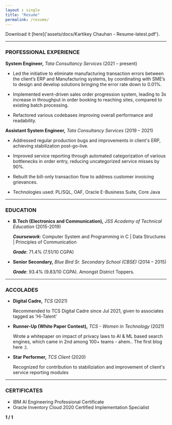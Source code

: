 ```yaml
---
layout : single
title: "Resume"
permalink: /resume/
---
```


Download it [here]('assets/docs/Kartikey Chauhan - Resume-latest.pdf').

---
### PROFESSIONAL EXPERIENCE

**System Engineer,** _Tata Consultancy Services_  (2021 – present)

- Led the initiative to eliminate manufacturing transaction errors between the client’s ERP and Manufacturing systems, by coordinating with SME’s to design and develop solutions bringing the error rate down to 0.01%.

- Implemented event-driven sales order progression system, leading to 3x increase in throughput in order booking to reaching sites, compared to existing batch processing.

- Refactored various codebases improving overall performance and readability.

**Assistant System Engineer,** _Tata Consultancy Services_  (2019 – 2021)

- Addressed regular production bugs and improvements in client's ERP, achieving stabilization post-go-live.

- Improved service reporting through automated categorization of various bottlenecks in order entry, reducing uncategorized service misses by 90%.

- Rebuilt the bill-only transaction flow to address customer invoicing grievances.

- Technologies used: PL/SQL, OAF, Oracle E-Business Suite, Core Java

---
### EDUCATION

- **B.Tech (Electronics and Communication),** _JSS Academy of Technical Education_  (2015-2019)

    ***Coursework***: Computer System and Programming in C \| Data Structures \| Principles of Communication
    
    ***Grade***: 71.4% (7.51/10 CGPA)

- **Senior Secondary,** _Blue Bird Sr. Secondary School (CBSE)_ (2014 – 2015)

    ***Grade***: 93.4% (9.83/10 CGPA). Amongst District Toppers.


---
### ACCOLADES

- **Digital Cadre,** _TCS_ (2021)

    Recommended to TCS Digital Cadre since Jul 2021, given to associates tagged as 'Hi-Talent'

- **Runner-Up (White Paper Contest),** _TCS - Women in Technology_ (2021)

    Wrote a whitepaper on impact of privacy laws to AI & ML based search engines, which came in 2nd among 100+ teams - ahem.. The first blog here :).

- **Star Performer,** _TCS Client_ (2020)

    Recognized for contribution to stabiliziation and improvement of client's service reporting modules

---
### CERTIFICATES

- IBM AI Engineering Professional Certificate
- Oracle Inventory Cloud 2020 Certified Implementation Specialist


**1 / 1**



